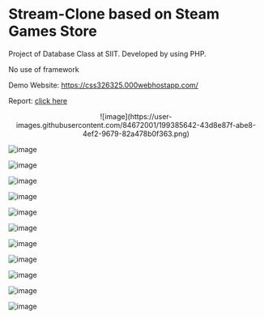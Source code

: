 # Stream-Clone based on Steam Games Store

Project of Database Class at SIIT. Developed by using PHP.

No use of framework

Demo Website: https://css326325.000webhostapp.com/

Report: <a href="https://docs.google.com/document/d/1FVhAe921jUa6YXQeSvpuJXhKK0WJfAkFHtXKGsFH7PE/edit?usp=sharing"> click here</a>

<p align="center">
![image](https://user-images.githubusercontent.com/84672001/199385642-43d8e87f-abe8-4ef2-9679-82a478b0f363.png)

![image](https://user-images.githubusercontent.com/84672001/199385752-acbc6844-9e9e-46f2-bd7f-164f5ad0e71f.png)

![image](https://user-images.githubusercontent.com/84672001/199385776-43b5a438-c529-4d71-aeda-3513f688c4a2.png)

![image](https://user-images.githubusercontent.com/84672001/199385931-0c0a637d-2107-429b-a544-1f298eae337c.png)

![image](https://user-images.githubusercontent.com/84672001/199385957-eee5045d-b0ef-4a7e-85a9-cb5f1172a6af.png)

![image](https://user-images.githubusercontent.com/84672001/199386008-ecbd279e-c98b-438d-8058-291baec98a60.png)

![image](https://user-images.githubusercontent.com/84672001/199386040-3872e833-d4a0-4e7a-a59e-1e396f158c7e.png)

![image](https://user-images.githubusercontent.com/84672001/199386100-b7900ea2-1402-4a0c-8493-079f747ae7f8.png)

![image](https://user-images.githubusercontent.com/84672001/199386214-a43840bd-3cc1-4ee6-b40a-627126c6312b.png)

![image](https://user-images.githubusercontent.com/84672001/199386272-e3892837-c525-4bf7-b15c-fe16e9981a13.png)

![image](https://user-images.githubusercontent.com/84672001/199386304-c65a5fa0-322f-4e32-8b03-8deafa788014.png)

![image](https://user-images.githubusercontent.com/84672001/199386324-1e844beb-ae78-4274-98bd-8a46def7b65e.png)
  </p>
